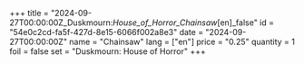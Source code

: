 +++
title = "2024-09-27T00:00:00Z_Duskmourn:_House_of_Horror_Chainsaw_[en]_false"
id = "54e0c2cd-fa5f-427d-8e15-6066f002a8e3"
date = "2024-09-27T00:00:00Z"
name = "Chainsaw"
lang = ["en"]
price = "0.25"
quantity = 1
foil = false
set = "Duskmourn: House of Horror"
+++
